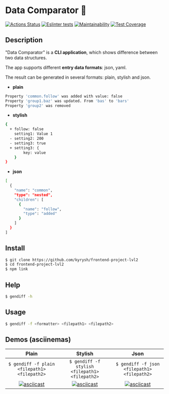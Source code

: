 # Data Comparator :bookmark_tabs:
[![Actions Status](https://github.com/kyrysh/frontend-project-lvl2/workflows/hexlet-check/badge.svg)](https://github.com/kyrysh/frontend-project-lvl2/actions)
[![Eslinter tests](https://github.com/kyrysh/frontend-project-lvl2/workflows/tests%20lint/badge.svg)](https://github.com/kyrysh/frontend-project-lvl1/actions)
[![Maintainability](https://api.codeclimate.com/v1/badges/a99a88d28ad37a79dbf6/maintainability)](https://codeclimate.com/github/kyrysh/frontend-project-lvl2/maintainability)
[![Test Coverage](https://api.codeclimate.com/v1/badges/a99a88d28ad37a79dbf6/test_coverage)](https://codeclimate.com/github/kyrysh/frontend-project-lvl2/test_coverage)

## Description

"Data Comparator" is a **CLI application**, which shows difference between two data structures.

The app supports different **entry data formats**: json, yaml.

The result can be generated in several formats: plain, stylish and json.

- **plain**
```sh
Property 'common.follow' was added with value: false
Property 'group1.baz' was updated. From 'bas' to 'bars'
Property 'group2' was removed
```

- **stylish**
```sh
{
  + follow: false
    setting1: Value 1
  - setting2: 200
  - setting3: true
  + setting3: {
        key: value
    }
}
```
- **json**
```sh
[
  {
    "name": "common",
    "type": "nested",
    "children": [
      {
        "name": "follow",
        "type": "added"
      }
    ]
  }
]
```

## Install
```sh
$ git clone https://github.com/kyrysh/frontend-project-lvl2
$ cd frontend-project-lvl2
$ npm link
```

## Help
```sh
$ gendiff -h
```

## Usage
```sh
$ gendiff -f <formatter> <filepath1> <filepath2>
```

## Demos (asciinemas)

| Plain | Stylish | Json
|:-----:|:-----:|:-----:
| `$ gendiff -f plain <filepath1> <filepath2>` | `$ gendiff -f stylish <filepath1> <filepath2>` | `$ gendiff -f json <filepath1> <filepath2>`
| [![asciicast](https://asciinema.org/a/blpPp6UrKfqrtMu0alGoSjJwB.svg)](https://asciinema.org/a/blpPp6UrKfqrtMu0alGoSjJwB) | [![asciicast](https://asciinema.org/a/QJPXdtoMljEZ8ieUcAkxbGwk9.svg)](https://asciinema.org/a/QJPXdtoMljEZ8ieUcAkxbGwk9) | [![asciicast](https://asciinema.org/a/9Tad79aNxdjZpwz7uZwZBC6uP.svg)](https://asciinema.org/a/9Tad79aNxdjZpwz7uZwZBC6uP)